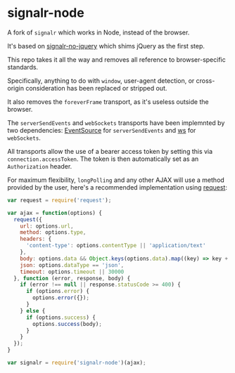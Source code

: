 # signalr-node

A fork of `signalr` which works in Node, instead of the browser.

It's based on [signalr-no-jquery](https://github.com/DVLP/signalr-no-jquery) which shims jQuery as the first step.

This repo takes it all the way and removes all reference to browser-specific standards.

Specifically, anything to do with `window`, user-agent detection, or cross-origin consideration has been replaced or stripped out.

It also removes the `foreverFrame` transport, as it's useless outside the browser.

The `serverSendEvents` and `webSockets` transports have been implemnted by two dependencies: [EventSource](https://github.com/EventSource/eventsource) for `serverSendEvents` and [ws](https://github.com/websockets/ws) for `webSockets`.

All transports allow the use of a bearer access token by setting this via `connection.accessToken`. The token is then automatically set as an `Authorization` header.

For maximum flexibility, `longPolling` and any other AJAX will use a method provided by the user, here's a recommended implementation using [request](https://www.npmjs.com/package/request):

```javascript
var request = require('request');

var ajax = function(options) {
  request({
    url: options.url,
    method: options.type,
    headers: {
      'content-type': options.contentType || 'application/text'
    },
    body: options.data && Object.keys(options.data).map((key) => key + '=' + encodeURIComponent(options.data[key])).join('&'),
    json: options.dataType == 'json',
    timeout: options.timeout || 30000
  }, function (error, response, body) {
    if (error !== null || response.statusCode >= 400) {
      if (options.error) {
        options.error({});
      }
    } else {
      if (options.success) {
        options.success(body);
      }
    }
  });
}

var signalr = require('signalr-node')(ajax);
```
